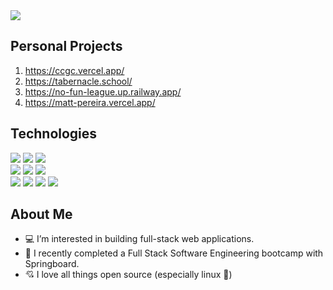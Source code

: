 <img style="pointer-events: none;" src="https://github-readme-stats.vercel.app/api?username=mattpereira&show_icons=true"/>

## Personal Projects
1. https://ccgc.vercel.app/
2. https://tabernacle.school/
3. https://no-fun-league.up.railway.app/
4. https://matt-pereira.vercel.app/

 ## Technologies
![](https://img.shields.io/badge/JavaScript-F7DF1E?style=for-the-badge&logo=javascript&logoColor=black)
![](https://img.shields.io/badge/Express.js-404D59?style=for-the-badge)
![](https://img.shields.io/badge/React-20232A?style=for-the-badge&logo=react&logoColor=61DAFB)
<br>
![](https://img.shields.io/badge/Python-3776AB?style=for-the-badge&logo=python&logoColor=white)
![](https://img.shields.io/badge/Flask-000000?style=for-the-badge&logo=flask&logoColor=white)
![](https://img.shields.io/badge/PostgreSQL-316192?style=for-the-badge&logo=postgresql&logoColor=white)
<br>
![](https://img.shields.io/badge/GIT-E44C30?style=for-the-badge&logo=git&logoColor=white)
![](https://img.shields.io/badge/GNU%20Bash-4EAA25?style=for-the-badge&logo=GNU%20Bash&logoColor=white)
![](https://img.shields.io/badge/CSS-239120?&style=for-the-badge&logo=css3&logoColor=white)
![](https://img.shields.io/badge/HTML-239120?style=for-the-badge&logo=html5&logoColor=white)

 
## About Me
- 💻 I’m interested in building full-stack web applications.
- 🌱 I recently completed a Full Stack Software Engineering bootcamp with Springboard. 
- 💘 I love all things open source (especially linux 🐧)
